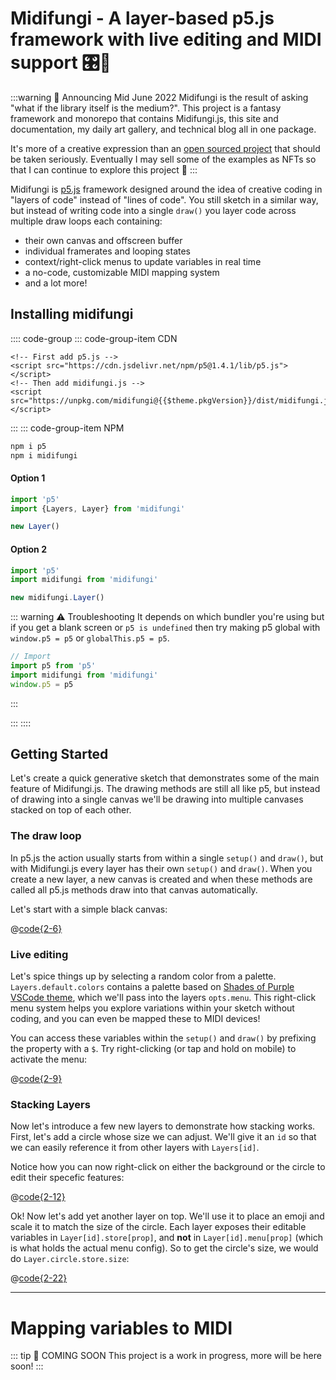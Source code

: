 # Midifungi - A layer-based p5.js framework with live editing and MIDI support 🎛️🎹

:::warning 📅 Announcing Mid June 2022
Midifungi is the result of asking "what if the library itself is the medium?". This project is a fantasy framework and monorepo that contains Midifungi.js, this site and documentation, my daily art gallery, and technical blog all in one package.

It's more of a creative expression than an [open sourced project](https://github.com/midifungi/midifungi) that should be taken seriously. Eventually I may sell some of the examples as NFTs so that I can continue to explore this project 🌈
:::

<!-- <Midifungi :layers="['@midifungi/001/lilies', '@midifungi/001/ripples']" height=600 /> -->
<!-- <Midifungi id="sketch-002" :layers="['@midifungi/002/starfield', '@midifungi/002/glass', '@midifungi/002/watercanvas', '@midifungi/002/glass-filter', '@midifungi/002/lead']" /> -->
<Midifungi id="sketch-003" height=600 :layers="['@midifungi/003/bg', '@midifungi/003/shapes', '@midifungi/003/checker', '@midifungi/003/self', '@midifungi/003/squid']" />


Midifungi is [p5.js](https://p5js.org/reference/) framework designed around the idea of creative coding in "layers of code" instead of "lines of code". You still sketch in a similar way, but instead of writing code into a single `draw()` you layer code across multiple draw loops each containing:
- their own canvas and offscreen buffer
- individual framerates and looping states
- context/right-click menus to update variables in real time
- a no-code, customizable MIDI mapping system
- and a lot more!



## Installing midifungi

:::: code-group
::: code-group-item CDN
```html:no-v-pre
<!-- First add p5.js -->
<script src="https://cdn.jsdelivr.net/npm/p5@1.4.1/lib/p5.js"></script>
<!-- Then add midifungi.js -->
<script src="https://unpkg.com/midifungi@{{$theme.pkgVersion}}/dist/midifungi.js"></script>
```
:::
::: code-group-item NPM
```bash
npm i p5
npm i midifungi
```


#### Option 1

```js
import 'p5'
import {Layers, Layer} from 'midifungi'

new Layer()
```

#### Option 2
```js
import 'p5'
import midifungi from 'midifungi'

new midifungi.Layer()
```

::: warning ⚠️ Troubleshooting
It depends on which bundler you're using but if you get a blank screen or `p5 is undefined` then try making p5 global with `window.p5 = p5` or `globalThis.p5 = p5`. 

```js
// Import
import p5 from 'p5'
import midifungi from 'midifungi'
window.p5 = p5
```
:::

:::
::::



## Getting Started

Let's create a quick generative sketch that demonstrates some of the main feature of Midifungi.js. The drawing methods are still all like p5, but instead of drawing into a single canvas we'll be drawing into multiple canvases stacked on top of each other.



### The draw loop

In p5.js the action usually starts from within a single `setup()` and `draw()`, but with Midifungi.js every layer has their own `setup()` and `draw()`. When you create a new layer, a new canvas is created and when these methods are called all p5.js methods draw into that canvas automatically.

Let's start with a simple black canvas:

@[code{2-6}](./.vuepress/public/example/001/bg-1.js)
<Example id="example-001-1" :layers="['001/bg-1']" />



### Live editing

Let's spice things up by selecting a random color from a palette. `Layers.default.colors` contains a palette based on [Shades of Purple VSCode theme](https://marketplace.visualstudio.com/items?itemName=ahmadawais.shades-of-purple), which we'll pass into the layers `opts.menu`. This right-click menu system helps you explore variations within your sketch without coding, and you can even be mapped these to MIDI devices!

You can access these variables within the `setup()` and `draw()` by prefixing the property with a `$`. Try right-clicking (or tap and hold on mobile) to activate the menu:

@[code{2-9}](./.vuepress/public/example/001/bg-2.js)
<Example id="example-001-2" :layers="['001/bg-2']" />

### Stacking Layers

Now let's introduce a few new layers to demonstrate how stacking works. First, let's add a circle whose size we can adjust. We'll give it an `id` so that we can easily reference it from other layers with `Layers[id]`.

Notice how you can now right-click on either the background or the circle to edit their specefic features:

@[code{2-12}](./.vuepress/public/example/001/bg-3.js)
<Example id="example-001-3" :layers="['001/bg-2', '001/bg-3']" />

Ok! Now let's add yet another layer on top. We'll use it to place an emoji and scale it to match the size of the circle. Each layer exposes their editable variables in `Layer[id].store[prop]`, and **not** in `Layer[id].menu[prop]` (which is what holds the actual menu config). So to get the circle's size, we would do `Layer.circle.store.size`:

@[code{2-22}](./.vuepress/public/example/001/bg-4.js)
<Example id="example-001-4" :layers="['001/bg-2', '001/bg-3', '001/bg-4']" />

---

# Mapping variables to MIDI

::: tip 📅 COMING SOON
This project is a work in progress, more will be here soon!
:::